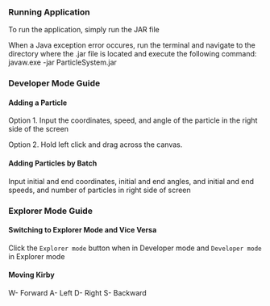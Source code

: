 ### Running Application
To run the application, simply run the JAR file

When a Java exception error occures, run the terminal and navigate to the directory where the .jar file is located and execute the following command:
javaw.exe -jar ParticleSystem.jar

### Developer Mode Guide
#### Adding a Particle
Option 1.
Input the coordinates, speed, and angle of the particle in the right side of the screen

Option 2. Hold left click and drag across the canvas.

#### Adding Particles by Batch
Input initial and end coordinates, initial and end angles, and initial and end speeds, and number of particles in right side of screen

### Explorer Mode Guide
#### Switching to Explorer Mode and Vice Versa
Click the `Explorer mode` button when in Developer mode and `Developer mode` in Explorer mode

#### Moving Kirby
W- Forward
A- Left
D- Right
S- Backward
